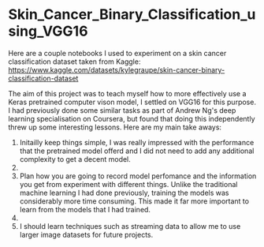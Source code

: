 # Skin_Cancer_Binary_Classification_using_VGG16
Here are a couple notebooks I used to experiment on a skin cancer classification dataset taken from Kaggle: https://www.kaggle.com/datasets/kylegraupe/skin-cancer-binary-classification-dataset

The aim of this project was to teach myself how to more effectively use a Keras pretrained computer vison model, I settled on VGG16 for this purpose. I had previously done some similar tasks as part of Andrew Ng's deep learning specialisation on Coursera, but found that doing this independently threw up some interesting lessons. Here are my main take aways:


1) Initailly keep things simple, I was really impressed with the performance that the pretrained model offerd and I did not need to add any additional complexity to get a decent model.
2) 
3) Plan how you are going to record model perfomance and the information you get from experiment with different things. Unlike the traditional machine learning I had done previously, training the models was considerably more time consuming. This made it far more important to learn from the models that I had trained.
4) 
5) I should learn techniques such as streaming data to allow me to use larger image datasets for future projects.
